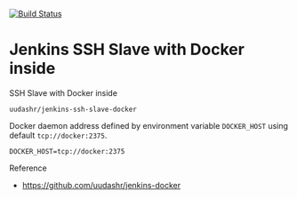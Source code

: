 [![Build Status](https://travis-ci.org/uudashr/jenkins-ssh-slave-docker.svg?branch=master)](https://travis-ci.org/uudashr/jenkins-ssh-slave-docker)

# Jenkins SSH Slave with Docker inside

SSH Slave with Docker inside

`uudashr/jenkins-ssh-slave-docker`

Docker daemon address defined by environment variable `DOCKER_HOST` using default `tcp://docker:2375`.

```properties
DOCKER_HOST=tcp://docker:2375
```

Reference
- https://github.com/uudashr/jenkins-docker
